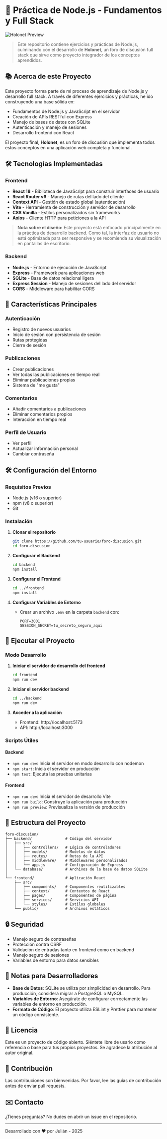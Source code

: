 # 🚀 Práctica de Node.js - Fundamentos y Full Stack

![Holonet Preview](./holonet.jpg)


> Este repositorio contiene ejercicios y prácticas de Node.js, culminando con el desarrollo de **Holonet**, un foro de discusión full stack que sirve como proyecto integrador de los conceptos aprendidos.

## 📚 Acerca de este Proyecto

Este proyecto forma parte de mi proceso de aprendizaje de Node.js y desarrollo full stack. A través de diferentes ejercicios y prácticas, he ido construyendo una base sólida en:

- Fundamentos de Node.js y JavaScript en el servidor
- Creación de APIs RESTful con Express
- Manejo de bases de datos con SQLite
- Autenticación y manejo de sesiones
- Desarrollo frontend con React

El proyecto final, **Holonet**, es un foro de discusión que implementa todos estos conceptos en una aplicación web completa y funcional.

## 🛠️ Tecnologías Implementadas

### Frontend

- **React 18** - Biblioteca de JavaScript para construir interfaces de usuario
- **React Router v6** - Manejo de rutas del lado del cliente
- **Context API** - Gestión de estado global (autenticación)
- **Vite** - Herramienta de construcción y servidor de desarrollo
- **CSS Vanilla** - Estilos personalizados sin frameworks
- **Axios** - Cliente HTTP para peticiones a la API

> **Nota sobre el diseño:** Este proyecto está enfocado principalmente en la práctica de desarrollo backend. Como tal, la interfaz de usuario no está optimizada para ser responsive y se recomienda su visualización en pantallas de escritorio.

### Backend

- **Node.js** - Entorno de ejecución de JavaScript
- **Express** - Framework para aplicaciones web
- **SQLite** - Base de datos relacional ligera
- **Express Session** - Manejo de sesiones del lado del servidor
- **CORS** - Middleware para habilitar CORS

## 🚀 Características Principales

### Autenticación

- Registro de nuevos usuarios
- Inicio de sesión con persistencia de sesión
- Rutas protegidas
- Cierre de sesión

### Publicaciones

- Crear publicaciones
- Ver todas las publicaciones en tiempo real
- Eliminar publicaciones propias
- Sistema de "me gusta"

### Comentarios

- Añadir comentarios a publicaciones
- Eliminar comentarios propios
- Interacción en tiempo real

### Perfil de Usuario

- Ver perfil
- Actualizar información personal
- Cambiar contraseña

## 🛠️ Configuración del Entorno

### Requisitos Previos

- Node.js (v16 o superior)
- npm (v8 o superior)
- Git

### Instalación

1. **Clonar el repositorio**

   ```bash
   git clone https://github.com/tu-usuario/foro-discusion.git
   cd foro-discusion
   ```

2. **Configurar el Backend**

   ```bash
   cd backend
   npm install
   ```

3. **Configurar el Frontend**

   ```bash
   cd ../frontend
   npm install
   ```

4. **Configurar Variables de Entorno**
   - Crear un archivo `.env` en la carpeta `backend` con:
     ```
     PORT=3001
     SESSION_SECRET=tu_secreto_seguro_aqui
     ```

## 🚀 Ejecutar el Proyecto

### Modo Desarrollo

1. **Iniciar el servidor de desarrollo del frontend**

   ```bash
   cd frontend
   npm run dev
   ```

2. **Iniciar el servidor backend**

   ```bash
   cd ../backend
   npm run dev
   ```

3. **Acceder a la aplicación**
   - Frontend: http://localhost:5173
   - API: http://localhost:3000

### Scripts Útiles

#### Backend

- `npm run dev`: Inicia el servidor en modo desarrollo con nodemon
- `npm start`: Inicia el servidor en producción
- `npm test`: Ejecuta las pruebas unitarias

#### Frontend

- `npm run dev`: Inicia el servidor de desarrollo Vite
- `npm run build`: Construye la aplicación para producción
- `npm run preview`: Previsualiza la versión de producción

## 📂 Estructura del Proyecto

```
foro-discusion/
├── backend/               # Código del servidor
│   ├── src/
│   │   ├── controllers/   # Lógica de controladores
│   │   ├── models/        # Modelos de datos
│   │   ├── routes/        # Rutas de la API
│   │   ├── middleware/    # Middlewares personalizados
│   │   └── app.js         # Configuración de Express
│   └── database/          # Archivos de la base de datos SQLite
│
└── frontend/              # Aplicación React
    ├── src/
    │   ├── components/    # Componentes reutilizables
    │   ├── context/       # Contextos de React
    │   ├── pages/         # Componentes de página
    │   ├── services/      # Servicios API
    │   └── styles/        # Estilos globales
    └── public/            # Archivos estáticos
```

## 🔒 Seguridad

- Manejo seguro de contraseñas
- Protección contra CSRF
- Validación de entradas tanto en frontend como en backend
- Manejo seguro de sesiones
- Variables de entorno para datos sensibles

## 📝 Notas para Desarrolladores

- **Base de Datos**: SQLite se utiliza por simplicidad en desarrollo. Para producción, considera migrar a PostgreSQL o MySQL.
- **Variables de Entorno**: Asegúrate de configurar correctamente las variables de entorno en producción.
- **Formato de Código**: El proyecto utiliza ESLint y Prettier para mantener un código consistente.

## 📄 Licencia

Este es un proyecto de código abierto. Siéntete libre de usarlo como referencia o base para tus propios proyectos. Se agradece la atribución al autor original.

## 🤝 Contribución

Las contribuciones son bienvenidas. Por favor, lee las guías de contribución antes de enviar pull requests.

## ✉️ Contacto

¿Tienes preguntas? No dudes en abrir un issue en el repositorio.

---

Desarrollado con ❤️ por Julián - 2025
